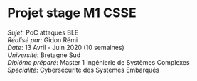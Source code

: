 # Projet stage M1 CSSE

*Sujet*: PoC attaques BLE  
*Réalisé par*: Gidon Rémi  
*Date*: 13 Avril - Juin 2020 (10 semaines)  
*Université*: Bretagne Sud  
*Diplôme préparé*: Master 1 Ingénierie de Systèmes Complexes  
*Spécialité*: Cybersécurité des Systèmes Embarqués  